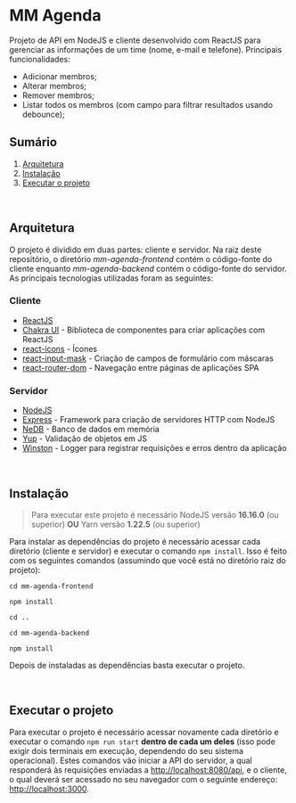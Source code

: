 # MM Agenda

Projeto de API em NodeJS e cliente desenvolvido com ReactJS para gerenciar as informações de um time (nome, e-mail e telefone). Principais funcionalidades:

- Adicionar membros;
- Alterar membros;
- Remover membros;
- Listar todos os membros (com campo para filtrar resultados usando debounce);

## Sumário

1. [Arquitetura](#arquitetura)
2. [Instalação](#instalação)
3. [Executar o projeto](#executar-o-projeto)

<br />

## Arquitetura

O projeto é dividido em duas partes: cliente e servidor. Na raiz deste repositório, o diretório _mm-agenda-frontend_ contém o código-fonte do cliente enquanto _mm-agenda-backend_ contém o código-fonte do servidor. As principais tecnologias utilizadas foram as seguintes:

### Cliente

- [ReactJS](https://pt-br.reactjs.org/)
- [Chakra UI](https://chakra-ui.com/) - Biblioteca de componentes para criar aplicações com ReactJS
- [react-icons](https://react-icons.github.io/react-icons) - Ícones
- [react-input-mask](https://www.npmjs.com/package/react-input-mask) - Criação de campos de formulário com máscaras
- [react-router-dom](https://v5.reactrouter.com/web/guides/quick-start) - Navegação entre páginas de aplicações SPA

### Servidor

- [NodeJS](https://nodejs.org/en/)
- [Express](https://expressjs.com/pt-br/) - Framework para criação de servidores HTTP com NodeJS
- [NeDB](https://github.com/louischatriot/nedb) - Banco de dados em memória
- [Yup](https://github.com/jquense/yup) - Validação de objetos em JS
- [Winston](https://github.com/winstonjs/winston) - Logger para registrar requisições e erros dentro da aplicação

<br />

## Instalação

> Para executar este projeto é necessário NodeJS versão **16.16.0** (ou superior) **OU** Yarn versão **1.22.5** (ou superior)

Para instalar as dependências do projeto é necessário acessar cada diretório (cliente e servidor) e executar o comando `npm install`. Isso é feito com os seguintes comandos (assumindo que você está no diretório raiz do projeto):

`cd mm-agenda-frontend`

`npm install`

`cd ..`

`cd mm-agenda-backend`

`npm install`

Depois de instaladas as dependências basta executar o projeto.

<br>

## Executar o projeto

Para executar o projeto é necessário acessar novamente cada diretório e executar o comando `npm run start` **dentro de cada um deles** (isso pode exigir dois terminais em execução, dependendo do seu sistema operacional). Estes comandos vão iniciar a API do servidor, a qual responderá às requisições enviadas a [http://localhost:8080/api](http://localhost:8080/api), e o cliente, o qual deverá ser acessado no seu navegador com o seguinte endereço: [http://localhost:3000](http://localhost:3000).

